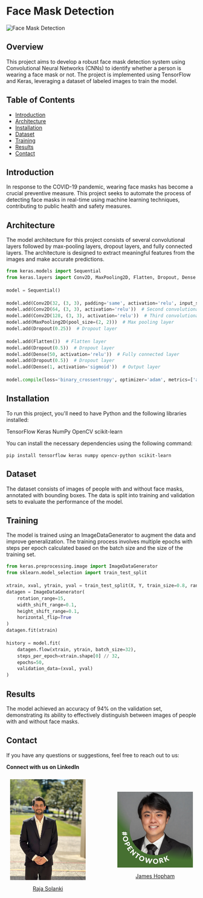 # Face Mask Detection

![Face Mask Detection](https://github.com/Solanki-Raja/mask_detect.github.io/blob/main/Face%20Mask.jpg)

## Overview

This project aims to develop a robust face mask detection system using Convolutional Neural Networks (CNNs) to identify whether a person is wearing a face mask or not. The project is implemented using TensorFlow and Keras, leveraging a dataset of labeled images to train the model.

## Table of Contents

- [Introduction](#introduction)
- [Architecture](#architecture)
- [Installation](#installation)
- [Dataset](#dataset)
- [Training](#training)
- [Results](#results)
- [Contact](#contact)

## Introduction

In response to the COVID-19 pandemic, wearing face masks has become a crucial preventive measure. This project seeks to automate the process of detecting face masks in real-time using machine learning techniques, contributing to public health and safety measures.

## Architecture

The model architecture for this project consists of several convolutional layers followed by max-pooling layers, dropout layers, and fully connected layers. The architecture is designed to extract meaningful features from the images and make accurate predictions.

```python
from keras.models import Sequential
from keras.layers import Conv2D, MaxPooling2D, Flatten, Dropout, Dense

model = Sequential()

model.add(Conv2D(32, (3, 3), padding='same', activation='relu', input_shape=(124, 124, 3)))  # First convolutional layer
model.add(Conv2D(64, (3, 3), activation='relu'))  # Second convolutional layer
model.add(Conv2D(128, (3, 3), activation='relu'))  # Third convolutional layer
model.add(MaxPooling2D(pool_size=(2, 2)))  # Max pooling layer
model.add(Dropout(0.25))  # Dropout layer

model.add(Flatten())  # Flatten layer
model.add(Dropout(0.5))  # Dropout layer
model.add(Dense(50, activation='relu'))  # Fully connected layer
model.add(Dropout(0.5))  # Dropout layer
model.add(Dense(1, activation='sigmoid'))  # Output layer

model.compile(loss='binary_crossentropy', optimizer='adam', metrics=['accuracy'])
```

## Installation

To run this project, you'll need to have Python and the following libraries installed:

TensorFlow
Keras
NumPy
OpenCV
scikit-learn

You can install the necessary dependencies using the following command:

``pip install tensorflow keras numpy opencv-python scikit-learn
``
## Dataset

The dataset consists of images of people with and without face masks, annotated with bounding boxes. The data is split into training and validation sets to evaluate the performance of the model.

## Training

The model is trained using an ImageDataGenerator to augment the data and improve generalization. The training process involves multiple epochs with steps per epoch calculated based on the batch size and the size of the training set.
```python
from keras.preprocessing.image import ImageDataGenerator
from sklearn.model_selection import train_test_split

xtrain, xval, ytrain, yval = train_test_split(X, Y, train_size=0.8, random_state=0)
datagen = ImageDataGenerator(
    rotation_range=15,
    width_shift_range=0.1,
    height_shift_range=0.1,
    horizontal_flip=True
)
datagen.fit(xtrain)

history = model.fit(
    datagen.flow(xtrain, ytrain, batch_size=32),
    steps_per_epoch=xtrain.shape[0] // 32,
    epochs=50,
    validation_data=(xval, yval)
)
```
## Results

The model achieved an accuracy of 94% on the validation set, demonstrating its ability to effectively distinguish between images of people with and without face masks.

## Contact

If you have any questions or suggestions, feel free to reach out to us:

**Connect with us on LinkedIn**

<div style="display: flex; align-items: center; justify-content: space-between;">
  <div style="text-align: center; margin: 10px;">
  <img src="Images/raja_solanki.JPEG" alt="Raja Solanki" width="200" style="display: block; margin: 0 auto;"/>
    <p><a href="https://www.linkedin.com/in/solankiraja/" target="_blank">Raja Solanki</a></p>
  </div>
  <div style="text-align: center; margin: 10px;">
      <img src="Images/james_hopham.jpeg" alt="James Hopham" width="200" style="display: block; margin: 0 auto;"/>
    <p><a href="https://www.linkedin.com/in/james-hopham-2440352a5/" target="_blank">James Hopham</a></p>
  </div>
</div>



